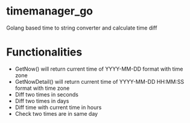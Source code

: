 # timemanager_go

Golang based time to string converter and calculate time diff

# Functionalities
* GetNow() will return current time of YYYY-MM-DD format with time zone
* GetNowDetail() will return current time of YYYY-MM-DD HH:MM:SS format with time zone
* Diff two times in seconds
* Diff two times in days
* Diff time with current time in hours
* Check two times are in same day
